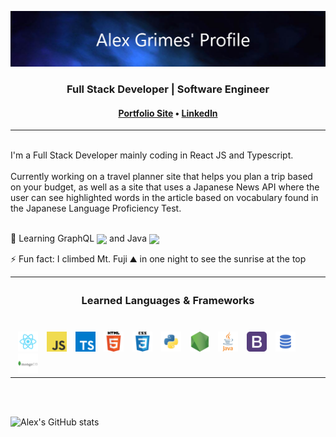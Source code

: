 ![](assets/BackgroundBanner.PNG)

<div align="center">
    <h3>Full Stack Developer | Software Engineer</h3>
</div>
<h4 align="center">
    <a href="https://alex-grimes-fullstack.herokuapp.com/">Portfolio Site</a> •
    <a href="https://www.linkedin.com/in/alex-grimes-dev/">LinkedIn</a>
    <!-- <a href="alexgrimes23@gmail.com">Email Me!</a> -->
</h4>

<!-- profile views??? -->

---

<br/>
I'm a Full Stack Developer mainly coding in React JS and Typescript. 
<br/>
<br/>
Currently working on a travel planner site that helps you plan a trip based on your budget, as well as a site that uses a Japanese News API where the user can see highlighted words in the article based on vocabulary found in the Japanese Language Proficiency Test.
<br/>
<br/>
<p>🌱 Learning GraphQL <img height="25" style="" align="center" src="https://upload.wikimedia.org/wikipedia/commons/thumb/1/17/GraphQL_Logo.svg/1200px-GraphQL_Logo.svg.png" /> and Java <img height="25" align="center" src="https://ubiqum.com/assets/uploads/2021/12/learn-java-with-ubiqum-logo.png" /> </p>

⚡ Fun fact: I climbed Mt. Fuji ⛰️ in one night to see the sunrise at the top

<table >
    <tr>
        <th ><h3>Learned Languages & Frameworks</h3></th>
    </tr>
    <tr>
        <td style="padding-top: 20px;"><img style="margin-left: 5px; margin-right: 5px;" height="32" width="32" src="https://raw.githubusercontent.com/github/explore/80688e429a7d4ef2fca1e82350fe8e3517d3494d/topics/react/react.png?size=48" />
<img style="margin-left: 5px; margin-right: 5px;" height="32" width="32" src="https://raw.githubusercontent.com/github/explore/80688e429a7d4ef2fca1e82350fe8e3517d3494d/topics/javascript/javascript.png?size=48" />
<img style="margin-left: 5px; margin-right: 5px;" height="32" width="32" src="https://raw.githubusercontent.com/github/explore/80688e429a7d4ef2fca1e82350fe8e3517d3494d/topics/typescript/typescript.png?size=48" />
<img style="margin-left: 5px; margin-right: 5px;" height="32" width="32" src="https://raw.githubusercontent.com/github/explore/80688e429a7d4ef2fca1e82350fe8e3517d3494d/topics/html/html.png?size=48" />
<img style="margin-left: 5px; margin-right: 5px;" height="32" width="32" src="https://raw.githubusercontent.com/github/explore/80688e429a7d4ef2fca1e82350fe8e3517d3494d/topics/css/css.png?size=48" />
<img style="margin-left: 5px; margin-right: 5px;" height="32" width="32" src="https://raw.githubusercontent.com/github/explore/80688e429a7d4ef2fca1e82350fe8e3517d3494d/topics/python/python.png?size=48" />
<img style="margin-left: 5px; margin-right: 5px;" height="32" width="32" src="https://raw.githubusercontent.com/github/explore/80688e429a7d4ef2fca1e82350fe8e3517d3494d/topics/nodejs/nodejs.png?size=48" />
<img style="margin-left: 5px; margin-right: 5px;" height="32" width="32" src="https://raw.githubusercontent.com/github/explore/5b3600551e122a3277c2c5368af2ad5725ffa9a1/topics/java/java.png?size=48" />
<img style="margin-left: 5px; margin-right: 5px;" height="32" width="32" src="https://raw.githubusercontent.com/github/explore/80688e429a7d4ef2fca1e82350fe8e3517d3494d/topics/bootstrap/bootstrap.png?size=48" />
<img style="margin-left: 5px; margin-right: 5px;" height="32" width="32" src="https://raw.githubusercontent.com/github/explore/80688e429a7d4ef2fca1e82350fe8e3517d3494d/topics/sql/sql.png?size=48" />
<img style="margin-left: 5px; margin-right: 5px;" height="32" width="32" src="https://raw.githubusercontent.com/github/explore/80688e429a7d4ef2fca1e82350fe8e3517d3494d/topics/mongodb/mongodb.png?size=48" /></td>
    </tr>

</table>

<br/>
<br/>

<!-- coding languages chart -->

<!-- github stats -->

![Alex's GitHub stats](https://github-readme-stats.vercel.app/api?username=agrimes23&show_icons=true&theme=tokyonight)
